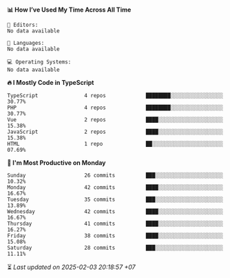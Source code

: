<!--START_SECTION:readme-stats-->
**📊 How I’ve Used My Time Across All Time**

```text
📝 Editors:
No data available

💬 Languages:
No data available

💻 Operating Systems:
No data available
```

**🔥 I Mostly Code in TypeScript**

```text
TypeScript               4 repos             ████████░░░░░░░░░░░░░░░░░   30.77%
PHP                      4 repos             ████████░░░░░░░░░░░░░░░░░   30.77%
Vue                      2 repos             ████░░░░░░░░░░░░░░░░░░░░░   15.38%
JavaScript               2 repos             ████░░░░░░░░░░░░░░░░░░░░░   15.38%
HTML                     1 repo              ██░░░░░░░░░░░░░░░░░░░░░░░   07.69%
```

**📅 I'm Most Productive on Monday**

```text
Sunday                   26 commits          ███░░░░░░░░░░░░░░░░░░░░░░   10.32%
Monday                   42 commits          ████░░░░░░░░░░░░░░░░░░░░░   16.67%
Tuesday                  35 commits          ███░░░░░░░░░░░░░░░░░░░░░░   13.89%
Wednesday                42 commits          ████░░░░░░░░░░░░░░░░░░░░░   16.67%
Thursday                 41 commits          ████░░░░░░░░░░░░░░░░░░░░░   16.27%
Friday                   38 commits          ████░░░░░░░░░░░░░░░░░░░░░   15.08%
Saturday                 28 commits          ███░░░░░░░░░░░░░░░░░░░░░░   11.11%
```



⏳ *Last updated on 2025-02-03 20:18:57 +07*
<!--END_SECTION:readme-stats-->